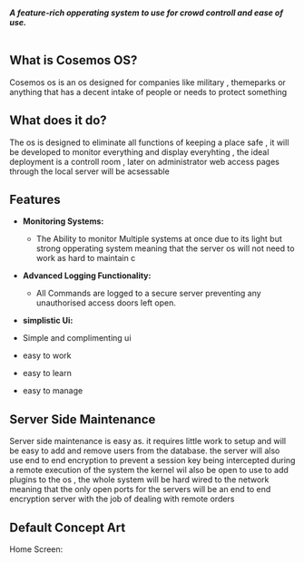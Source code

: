 
 
 <br>
  <img height=500 src='https://cdn.discordapp.com/attachments/865871878688866334/869200352132624394/Cosemos_OS_Logo.png' style='margin:1181px'>
</a>

 <br>
  <strong><i>A feature-rich opperating system to use for crowd controll and ease of use.</i></strong>
  <br>
  <br>



## What is Cosemos OS?
Cosemos os is an os designed for companies like military , themeparks or anything that has a decent intake of people or needs to protect something

## What does it do?
The os is designed to eliminate all functions of keeping a place safe , it will be developed to monitor everything and display everyhting , the ideal deployment is a controll room , later on administrator web access pages through the local server will be acsessable
## Features

* **Monitoring Systems:**
  * The Ability to monitor Multiple systems at once due to its light but strong opperating system meaning that the server os will not need to work as hard to maintain c

* **Advanced Logging Functionality:**
  * All Commands are logged to a secure server preventing any unauthorised access doors left open.
 
* **simplistic Ui:**
* Simple and complimenting ui 
* easy to work
* easy to learn
* easy to manage


## Server Side Maintenance
Server side maintenance is easy as.
it requires little work to setup and will be easy to add and remove users from the database.
the server will also use end to end encryption to prevent a session key being intercepted during a remote execution of the system
the kernel wil also be open to use to add plugins to the os , 
the whole system will be hard wired to the network meaning that the only open ports for the servers will be an end to end encryption server with the job of dealing with remote orders

## Default Concept Art
Home Screen:
<br>
  <img height=400 src='https://cdn.discordapp.com/attachments/865871878688866334/869198303873601606/Lock_Screen_Concept.png' style='margin:200px'>
</a>
<br>
<br>
Login Screen:
<br>
  <img height=400 src='https://cdn.discordapp.com/attachments/865871878688866334/869198304339193856/Login_Screen_Prompt_Concept.png' style='margin:200px'>
</a>
<br>
<br>
Incorrect Password:
<br>
  <img height=400 src='https://cdn.discordapp.com/attachments/865871878688866334/869198304259498025/Login_Screen_Prompt_Incorrect_Conept.png' style='margin:200px'>
</a>
<br>
<br>
Logging in screen:
<br>
  <img height=400 src='https://cdn.discordapp.com/attachments/865871878688866334/869198302946689034/Login_Screen_Logging-in_Concept.png' style='margin:200px'>
</a>
<br>
<br>
Default Desktp:
<br>
  <img height=400 src='https://cdn.discordapp.com/attachments/865871878688866334/869198283191517214/Desktop_Template_Concept.png' style='margin:200px'>
</a>
## Access Controll Concept Art
Home Page:
<br>
  <img height=400 src='https://cdn.discordapp.com/attachments/704274865632444489/877350097082531850/Desktop_Template_Access-controll_Concept.png' style='margin:200px'>
</a>
* This home page is designed to help the access controll user
User Account Options:
<br>
  <img height=400 src='https://media.discordapp.net/attachments/704274865632444489/877350070184443994/Access_Controll-User_Options.png?width=949&height=671' style='margin:200px'>
</a>
* This Page will be on every account, this is a simple way to view and edit user account settings.
Notice Board:
<br>
  <img height=400 src='https://cdn.discordapp.com/attachments/704274865632444489/877350086831636520/Desktop_template_Access-Controll_Notice-Board.png' style='margin:200px'>
</a>
* Simple Notice Board, all admins or announcer accounts can post a notice
Containment Door Controll:
* This is the simple UI for controlling doors 
* To opperate the doors you will need to select a prefix i.e the paddocks and an id
* id labels will be on blueprints or preferably when the installer installs the system the id's will be printed onto the door.
* once selecting the door an authorised user controll account code must be entered.
* once entered the door will open for 60 secconds and a warning will be displayed on all screens and the controll screen at the front of the room.
<br>
  <img height=400 src='https://cdn.discordapp.com/attachments/704274865632444489/877350079445475348/Contianment_Step_One.png' style='margin:200px'>
</a>
<br>
  <img height=400 src='https://media.discordapp.net/attachments/704274865632444489/877350086974275624/Contianment_Step_two.png?width=949&height=671' style='margin:200px'>
</a>
<br>
  <img height=400 src='https://media.discordapp.net/attachments/704274865632444489/877350102514171984/Door_Opening_Aleart.png?width=949&height=671' style='margin:200px'>
</a>
Un Authorised / Authorised Door Openings:
* When a door is opend from an onsite location like the keypads on the door , a message will pop-up on the acces controll user screens and the main screen at the front of the room
*  if an access controll user presses on the warning it will pop-up on the big screen and thier screen 
* it will display the user account that did it , thier role and a button that can be used if needed to overide access and close the door
<br>
  <img height=400 src='https://media.discordapp.net/attachments/704274865632444489/877350099565555782/Authorised_to_open.png?width=949&height=671' style='margin:200px'>
</a>
<br>
  <img height=400 src='https://media.discordapp.net/attachments/704274865632444489/877350102514171984/Door_Opening_Aleart.png?width=949&height=671' style='margin:200px'>
</a>
## More Updates Soon
